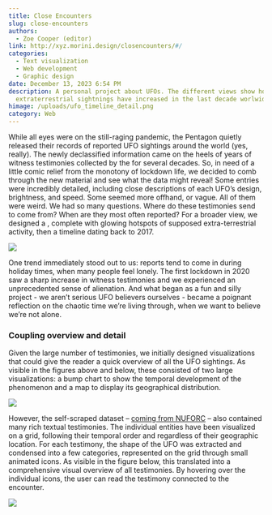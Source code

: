 ```yaml
---
title: Close Encounters
slug: close-encounters
authors:
  - Zoe Cooper (editor)
link: http://xyz.morini.design/closencounters/#/
categories:
  - Text visualization
  - Web development
  - Graphic design
date: December 13, 2023 6:54 PM
description: A personal project about UFOs. The different views show how
  extraterrestrial sightnings have increased in the last decade worlwide.
himage: /uploads/ufo_timeline_detail.png
category: Web
---
```

While all eyes were on the still-raging pandemic, the Pentagon quietly released their records of reported UFO sightings around the world (yes, really). The newly declassified information came on the heels of years of witness testimonies collected by the  for several decades. So, in need of a little comic relief from the monotony of lockdown life, we decided to comb through the new material and see what the data might reveal! Some entries were incredibly detailed, including close descriptions of each UFO’s design, brightness, and speed. Some seemed more offhand, or vague. All of them were weird. We had so many questions. Where do these testimonies send to come from? When are they most often reported? For a broader view, we designed a , complete with glowing hotspots of supposed extra-terrestrial activity, then a timeline dating back to 2017.

![](/uploads/ufo_timeline.png)

One trend immediately stood out to us: reports tend to come in during holiday times, when many people feel lonely. The first lockdown in 2020 saw a sharp increase in witness testimonies and we experienced an unprecedented sense of alienation. And what began as a fun and silly project - we aren’t serious UFO believers ourselves - became a poignant reflection on the chaotic time we’re living through, when we want to believe we’re not alone.

### Coupling overview and detail

Given the large number of testimonies, we initially designed visualizations that could give the reader a quick overview of all the UFO sightings. As visible in the figures above and below, these consisted of two large visualizations: a bump chart to show the temporal development of the phenomenon and a map to display its geographical distribution.

![](/uploads/ufo_map.png)

However, the self-scraped dataset – [coming from NUFORC](http://www.nuforc.org/) – also contained many rich textual testimonies. The individual entities have been visualized on a grid, following their temporal order and regardless of their geographic location. For each testimony, the shape of the UFO was extracted and condensed into a few categories, represented on the grid through small animated icons. As visible in the figure below, this translated into a comprehensive visual overview of all testimonies. By hovering over the individual icons, the user can read the testimony connected to the encounter.

![](/uploads/ufo_archive.png)